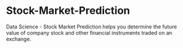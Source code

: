 # Stock-Market-Prediction
Data Science - Stock Market Prediction helps you determine the future value of company stock and other financial instruments traded on an exchange.
